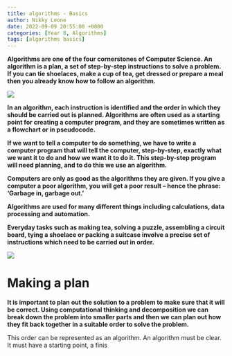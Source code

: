 ```yaml
---
title: algorithms - Basics 
author: Nikky Leone
date: 2022-09-09 20:55:00 +0800
categories: [Year 8, Algorithms]
tags: [algorithms basics]
---
```


**Algorithms are one of the four cornerstones of Computer Science. An algorithm is a plan, a set of step-by-step instructions to solve a problem. If you can tie shoelaces, make a cup of tea, get dressed or prepare a meal then you already know how to follow an algorithm.**

<img src="https://bam.files.bbci.co.uk/bam/live/content/z8fk87h/large">

**In an algorithm, each instruction is identified and the order in which they should be carried out is planned. Algorithms are often used as a starting point for creating a computer program, and they are sometimes written as a flowchart or in pseudocode.**

**If we want to tell a computer to do something, we have to write a computer program that will tell the computer, step-by-step, exactly what we want it to do and how we want it to do it. This step-by-step program will need planning, and to do this we use an algorithm.**

**Computers are only as good as the algorithms they are given. If you give a computer a poor algorithm, you will get a poor result – hence the phrase: ‘Garbage in, garbage out.’**

**Algorithms are used for many different things including calculations, data processing and automation.**

**Everyday tasks such as making tea, solving a puzzle, assembling a circuit board, tying a shoelace or packing a suitcase involve a precise set of instructions which need to be carried out in order.**

<img src="https://bam.files.bbci.co.uk/bam/live/content/zy7fyrd/large">
 

# Making a plan

**It is important to plan out the solution to a problem to make sure that it will be correct. Using computational thinking and decomposition we can break down the problem into smaller parts and then we can plan out how they fit back together in a suitable order to solve the problem.**

This order can be represented as an algorithm. An algorithm must be clear. It must have a starting point, a finis
